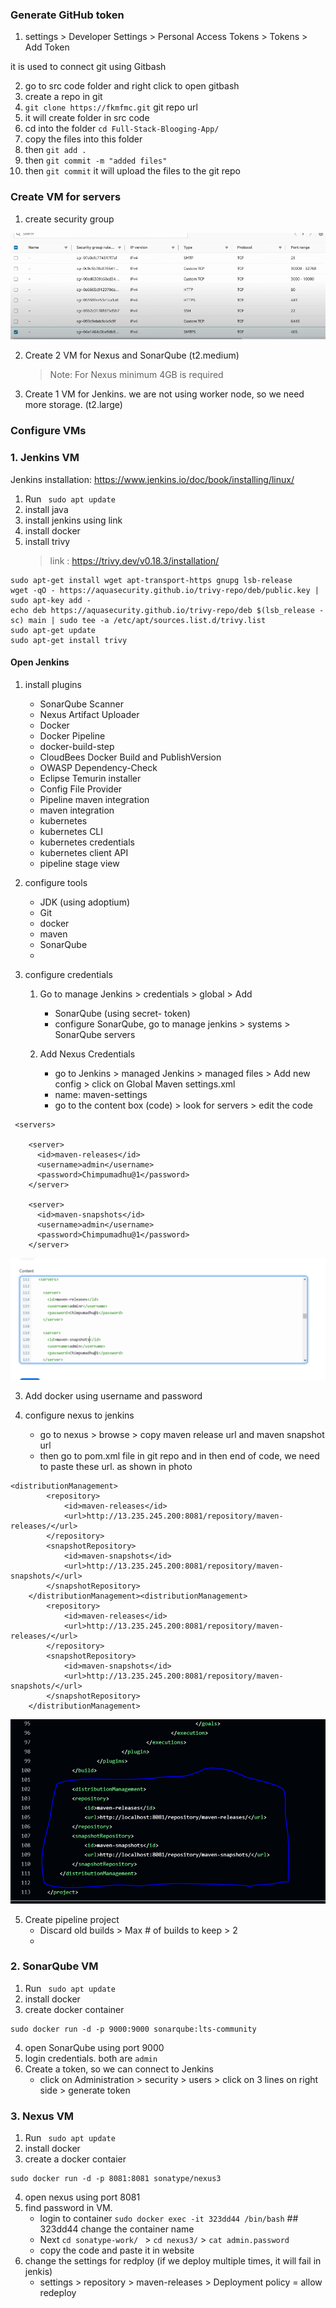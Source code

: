 ### Generate GitHub token

1. settings > Developer Settings > Personal Access Tokens > Tokens > Add Token

it is used to connect git using Gitbash

2. go to src code folder and right click to open gitbash
3. create a repo in git
4. `git clone https://fkmfmc.git` git repo url
5. it will create folder in src code
6. cd into the folder `cd Full-Stack-Blooging-App/`
7. copy the files into this folder
8. then `git add .`
9. then `git commit -m "added files"`
10. then `git commit` it will upload the files to the git repo

### Create VM for servers

1. create security group
   
![image alt](https://github.com/KarampudiKarthik/Devops-Projects/blob/main/images/2.PNG?raw=true)

2. Create 2 VM for Nexus and SonarQube (t2.medium)
   > Note: For Nexus minimum 4GB is required
3. Create 1 VM for Jenkins. we are not using worker node, so we need more storage. (t2.large)

### Configure VMs
### 1. Jenkins VM

Jenkins installation: https://www.jenkins.io/doc/book/installing/linux/

1. Run ` sudo apt update`
2. install java
3. install jenkins using link
4. install docker
5. install trivy
   > link : https://trivy.dev/v0.18.3/installation/
```
sudo apt-get install wget apt-transport-https gnupg lsb-release
wget -qO - https://aquasecurity.github.io/trivy-repo/deb/public.key | sudo apt-key add -
echo deb https://aquasecurity.github.io/trivy-repo/deb $(lsb_release -sc) main | sudo tee -a /etc/apt/sources.list.d/trivy.list
sudo apt-get update
sudo apt-get install trivy
```

#### Open Jenkins
1. install plugins
   * SonarQube Scanner
   * Nexus Artifact Uploader
   * Docker
   * Docker Pipeline
   * docker-build-step
   * CloudBees Docker Build and PublishVersion
   * OWASP Dependency-Check
   * Eclipse Temurin installer
   * Config File Provider
   * Pipeline maven integration
   * maven integration
   * kubernetes
   * kubernetes CLI
   * kubernetes credentials
   * kubernetes client API
   * pipeline stage view

2. configure tools
   * JDK (using adoptium)
   * Git
   * docker
   * maven
   * SonarQube
   * 
3. configure credentials
   1. Go to manage Jenkins > credentials > global > Add
      * SonarQube (using secret- token)
      * configure SonarQube, go to manage jenkins > systems > SonarQube servers
     
   2. Add Nexus Credentials
      * go to Jenkins > managed Jenkins > managed files > Add new config > click on Global Maven settings.xml
      * name: maven-settings
      * go to the content box (code) > look for servers > edit the code


```
 <servers>
   
    <server>
      <id>maven-releases</id>
      <username>admin</username>
      <password>Chimpumadhu@1</password>
    </server>
    
    <server>
      <id>maven-snapshots</id>
      <username>admin</username>
      <password>Chimpumadhu@1</password>
    </server>
```
     
![image alt](https://github.com/KarampudiKarthik/Devops-Projects/blob/main/images/7.PNG?raw=true)

   3. Add docker using username and password
   
4. configure nexus to jenkins
   * go to nexus > browse > copy maven release url and maven snapshot url
   * then go to pom.xml file in git repo and in then end of code, we need to paste these url. as shown in photo
```
<distributionManagement>
        <repository>
            <id>maven-releases</id>
            <url>http://13.235.245.200:8081/repository/maven-releases/</url>
        </repository>
        <snapshotRepository>
            <id>maven-snapshots</id>
            <url>http://13.235.245.200:8081/repository/maven-snapshots/</url>
        </snapshotRepository>
    </distributionManagement><distributionManagement>
        <repository>
            <id>maven-releases</id>
            <url>http://13.235.245.200:8081/repository/maven-releases/</url>
        </repository>
        <snapshotRepository>
            <id>maven-snapshots</id>
            <url>http://13.235.245.200:8081/repository/maven-snapshots/</url>
        </snapshotRepository>
    </distributionManagement>
```

![image alt](https://github.com/KarampudiKarthik/Devops-Projects/blob/main/images/6.PNG?raw=true)

5. Create pipeline project
   * Discard old builds > Max # of builds to keep > 2
   * 


     
### 2. SonarQube VM

1. Run ` sudo apt update`
2. install docker
3. create docker container
```
sudo docker run -d -p 9000:9000 sonarqube:lts-community
```
4. open SonarQube using port 9000
5. login credentials. both are `admin`
6. Create a token, so we can connect to Jenkins
   * click on Administration > security > users > click on 3 lines on right side > generate token



### 3. Nexus VM

1. Run ` sudo apt update`
2. install docker
3. create a docker contaier
```
sudo docker run -d -p 8081:8081 sonatype/nexus3
```
4. open nexus using port 8081
5. find password in VM.
   * login to container ` sudo docker exec -it 323dd44 /bin/bash `  ## 323dd44 change the container name
   * Next `cd sonatype-work/ ` > `cd nexus3/` > `cat admin.password`
   * copy the code and paste it in website
6. change the settings for redploy (if we deploy multiple times, it will fail in jenkis)
   * settings > repository > maven-releases > Deployment policy = allow redeploy













